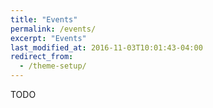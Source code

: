 ```yaml
---
title: "Events"
permalink: /events/
excerpt: "Events"
last_modified_at: 2016-11-03T10:01:43-04:00
redirect_from:
  - /theme-setup/
---
```


TODO